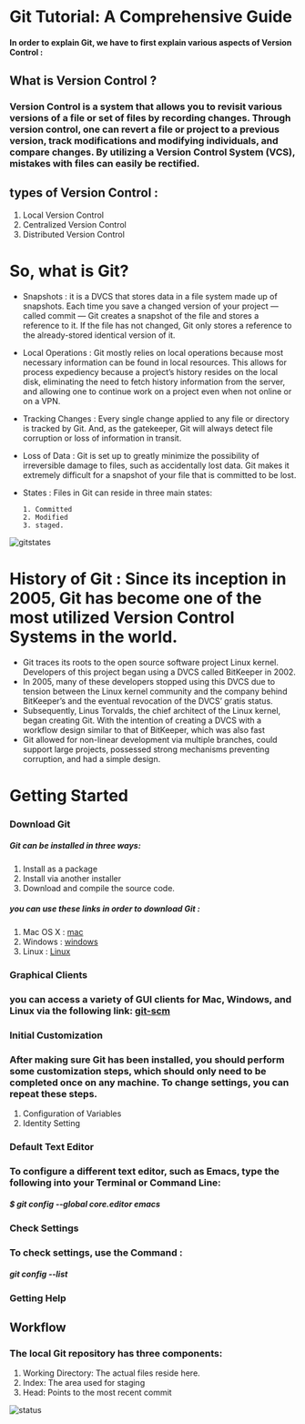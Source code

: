  # Git Tutorial: A Comprehensive Guide
 #### In order to explain Git, we have to first explain various aspects of Version Control :
 ## What is Version Control ?
 ### Version Control is a system that allows you to revisit various versions of a file or set of files by recording changes. Through version control, one can revert a file or project to a previous version, track modifications and modifying individuals, and compare changes. By utilizing a Version Control System (VCS), mistakes with files can easily be rectified.
 ## types of Version Control :
 1. Local Version Control
 2. Centralized Version Control
 3. Distributed Version Control

 # So, what is Git?
 - Snapshots : it is a DVCS that stores data in a file system made up of snapshots. Each time you save a changed version of your project — called commit — Git creates a snapshot of the file and stores a reference to it. If the file has not changed, Git only stores a reference to the already-stored identical version of it.
 - Local Operations : Git mostly relies on local operations because most necessary information can be found in local resources. This allows for process expediency because a project’s history resides on the local disk, eliminating the need to fetch history information from the server, and allowing one to continue work on a project even when not online or on a VPN.    
 - Tracking Changes : Every single change applied to any file or directory is tracked by Git. And, as the gatekeeper, Git will always detect file corruption or loss of information in transit.
 - Loss of Data : Git is set up to greatly minimize the possibility of irreversible damage to files, such as accidentally lost data. Git makes it extremely difficult for a snapshot of your file that is committed to be lost.
 - States : Files in Git can reside in three main states:
 
       1. Committed 
       2. Modified
       3. staged.
![gitstates](https://coderz.ca/progit/images/areas.png) 

# History of Git : Since its inception in 2005, Git has become one of the most utilized Version Control Systems in the world.
- Git traces its roots to the open source software project Linux kernel. Developers of this project began using a DVCS called BitKeeper in 2002.
-  In 2005, many of these developers stopped using this DVCS due to tension between the Linux kernel community and the company behind BitKeeper’s and the eventual revocation of the DVCS’ gratis status.
-  Subsequently, Linus Torvalds, the chief architect of the Linux kernel, began creating Git. With the intention of creating a DVCS with a workflow design similar to that of BitKeeper, which was also fast
-  Git allowed for non-linear development via multiple branches, could support large projects, possessed strong mechanisms preventing corruption, and had a simple design.

# Getting Started

### Download Git
##### Git can be installed in three ways:
1. Install as a package
2. Install via another installer
3. Download and compile the source code.

##### you can use these links in order to download Git :

1. Mac OS X :
[mac](http://git-scm.com/download/mac)
2. Windows :
[windows](http://git-scm.com/download/win)
3. Linux :
[Linux](http://git-scm.com/download/linux)

### Graphical Clients 
### you can access a variety of GUI clients for Mac, Windows, and Linux via the following link: [git-scm](https://git-scm.com/downloads/guis)


### Initial Customization
### After making sure Git has been installed, you should perform some customization steps, which should only need to be completed once on any machine. To change settings, you can repeat these steps.
1. Configuration of Variables
2. Identity Setting


### Default Text Editor
### To configure a different text editor, such as Emacs, type the following into your Terminal or Command Line:
##### $ git config --global core.editor emacs


### Check Settings
### To check settings, use the Command :
##### git config --list 

### Getting Help

## Workflow
### The local Git repository has three components:
1. Working Directory: The actual files reside here.
2. Index: The area used for staging
3. Head: Points to the most recent commit

![status](https://image.slidesharecdn.com/anintroductiontogit-140124042938-phpapp02/95/an-introduction-to-git-9-638.jpg?cb=1391574227)



